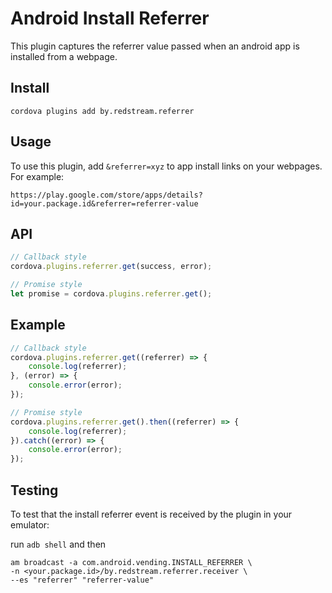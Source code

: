 Android Install Referrer
========================

This plugin captures the referrer value passed when an android app is installed from a webpage. 

## Install

`cordova plugins add by.redstream.referrer`

## Usage

To use this plugin, add `&referrer=xyz` to app install links on your webpages. For example: 
```
https://play.google.com/store/apps/details?id=your.package.id&referrer=referrer-value
```

## API

```javascript
// Callback style
cordova.plugins.referrer.get(success, error);

// Promise style
let promise = cordova.plugins.referrer.get();
```

## Example
```javascript
// Callback style
cordova.plugins.referrer.get((referrer) => {
    console.log(referrer);
}, (error) => {
    console.error(error);
});

// Promise style
cordova.plugins.referrer.get().then((referrer) => {
    console.log(referrer);
}).catch((error) => {
    console.error(error);
});
```

## Testing

To test that the install referrer event is received by the plugin in your emulator:

run `adb shell` and then 

```
am broadcast -a com.android.vending.INSTALL_REFERRER \
-n <your.package.id>/by.redstream.referrer.receiver \
--es "referrer" "referrer-value"
```
